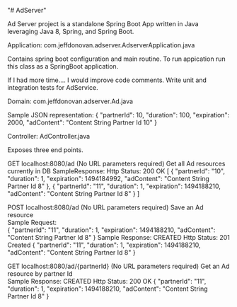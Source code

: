 "# AdServer" 

Ad Server project is a standalone Spring Boot App written in Java
leveraging Java 8, Spring, and Spring Boot.

Application:
com.jeffdonovan.adserver.AdserverApplication.java

Contains spring boot configuration and main routine. To run appication run this class
as a SpringBoot application.

If I had more time....
I would improve code comments.
Write unit and integration tests for AdService.

Domain:
com.jeffdonovan.adserver.Ad.java

Sample JSON representation:
{
  "partnerId": 10,
  "duration": 100,
  "expiration": 2000,
  "adContent": "Content String Partner Id 10"
}

Controller:
AdController.java

Exposes three end points.
                      
GET localhost:8080/ad (No URL parameters required)                   Get all Ad resources currently in DB
SampleResponse:
Http Status: 200 OK
[
  {
    "partnerId": "10",
    "duration": 1,
    "expiration": 1494184992,
    "adContent": "Content String Partner Id 8"
  },
  {
    "partnerId": "11",
    "duration": 1,
    "expiration": 1494188210,
    "adContent": "Content String Partner Id 8"
  }
]

POST localhost:8080/ad (No URL parameters required)                   Save an Ad resource                   
Sample Request:        
{
  "partnerId": "11",
  "duration": 1,
  "expiration": 1494188210,
  "adContent": "Content String Partner Id 8"
}
Sample Response:
CREATED
Http Status: 201 Created
{
  "partnerId": "11",
  "duration": 1,
  "expiration": 1494188210,
  "adContent": "Content String Partner Id 8"
}

GET localhost:8080/ad/{partnerId}  (No URL parameters required)    Get an Ad resource by partner Id   
Sample Response:
CREATED
Http Status: 200 OK
{
  "partnerId": "11",
  "duration": 1,
  "expiration": 1494188210,
  "adContent": "Content String Partner Id 8"
}      